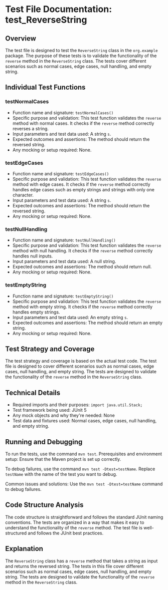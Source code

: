 # Test File Documentation: test_ReverseString

## Overview
The test file is designed to test the `ReverseString` class in the `org.example` package. The purpose of these tests is to validate the functionality of the `reverse` method in the `ReverseString` class. The tests cover different scenarios such as normal cases, edge cases, null handling, and empty string.

## Individual Test Functions

### testNormalCases
- Function name and signature: `testNormalCases()`
- Specific purpose and validation: This test function validates the `reverse` method with normal cases. It checks if the `reverse` method correctly reverses a string.
- Input parameters and test data used: A string `s`.
- Expected outcomes and assertions: The method should return the reversed string.
- Any mocking or setup required: None.

### testEdgeCases
- Function name and signature: `testEdgeCases()`
- Specific purpose and validation: This test function validates the `reverse` method with edge cases. It checks if the `reverse` method correctly handles edge cases such as empty strings and strings with only one character.
- Input parameters and test data used: A string `s`.
- Expected outcomes and assertions: The method should return the reversed string.
- Any mocking or setup required: None.

### testNullHandling
- Function name and signature: `testNullHandling()`
- Specific purpose and validation: This test function validates the `reverse` method with null handling. It checks if the `reverse` method correctly handles null inputs.
- Input parameters and test data used: A null string.
- Expected outcomes and assertions: The method should return null.
- Any mocking or setup required: None.

### testEmptyString
- Function name and signature: `testEmptyString()`
- Specific purpose and validation: This test function validates the `reverse` method with empty string. It checks if the `reverse` method correctly handles empty strings.
- Input parameters and test data used: An empty string `s`.
- Expected outcomes and assertions: The method should return an empty string.
- Any mocking or setup required: None.

## Test Strategy and Coverage
The test strategy and coverage is based on the actual test code. The test file is designed to cover different scenarios such as normal cases, edge cases, null handling, and empty string. The tests are designed to validate the functionality of the `reverse` method in the `ReverseString` class.

## Technical Details
- Required imports and their purposes: `import java.util.Stack;`
- Test framework being used: JUnit 5
- Any mock objects and why they're needed: None
- Test data and fixtures used: Normal cases, edge cases, null handling, and empty string.

## Running and Debugging
To run the tests, use the command `mvn test`. Prerequisites and environment setup: Ensure that the Maven project is set up correctly.

To debug failures, use the command `mvn test -Dtest=testName`. Replace `testName` with the name of the test you want to debug.

Common issues and solutions: Use the `mvn test -Dtest=testName` command to debug failures.

## Code Structure Analysis
The code structure is straightforward and follows the standard JUnit naming conventions. The tests are organized in a way that makes it easy to understand the functionality of the `reverse` method. The test file is well-structured and follows the JUnit best practices.

## Explanation
The `ReverseString` class has a `reverse` method that takes a string as input and returns the reversed string. The tests in this file cover different scenarios such as normal cases, edge cases, null handling, and empty string. The tests are designed to validate the functionality of the `reverse` method in the `ReverseString` class.

